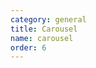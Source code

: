 ```yaml
---
category: general
title: Carousel
name: carousel
order: 6
---
```



<example name="dar-carousel-basic-example" />
